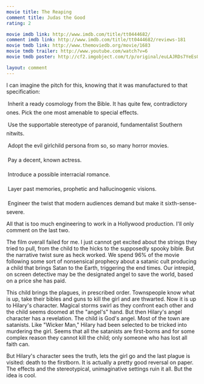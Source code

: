 ```yaml
---
movie title: The Reaping
comment title: Judas the Good
rating: 2

movie imdb link: http://www.imdb.com/title/tt0444682/
comment imdb link: http://www.imdb.com/title/tt0444682/reviews-181
movie tmdb link: http://www.themoviedb.org/movie/1683
movie tmdb trailer: http://www.youtube.com/watch?v=6
movie tmdb poster: http://cf2.imgobject.com/t/p/original/euLAJRDs7YeEsOs7xjEhAePfGx6.jpg

layout: comment
---
```


I can imagine the pitch for this, knowing that it was manufactured to that specification:

 Inherit a ready cosmology from the Bible. It has quite few, contradictory ones. Pick the one most amenable to special effects.

 Use the supportable stereotype of paranoid, fundamentalist Southern nitwits.

 Adopt the evil girlchild persona from so, so many horror movies.

 Pay a decent, known actress. 

 Introduce a possible interracial romance.

 Layer past memories, prophetic and hallucinogenic visions. 

 Engineer the twist that modern audiences demand but make it sixth-sense-severe.

All that is too much engineering to work in a Hollywood production. I'll only comment on the last two.

The film overall failed for me. I just cannot get excited about the strings they tried to pull, from the child to the hicks to the supposedly spooky bible. But the narrative twist sure as heck worked. We spend 96% of the movie following some sort of nonsensical prophecy about a satanic cult producing a child that brings Satan to the Earth, triggering the end times. Our intrepid, on screen detective may be the designated angel to save the world, based on a price she has paid. 

This child brings the plagues, in prescribed order. Townspeople know what is up, take their bibles and guns to kill the girl and are thwarted. Now it is up to Hilary's character. Magical storms swirl as they confront each other and the child seems doomed at the "angel's" hand. But then Hilary's angel character has a revelation. The child is God's angel. Most of the town are satanists. Like "Wicker Man," Hilary had been selected to be tricked into murdering the girl. Seems that all the satanists are first-borns and for some complex reason they cannot kill the child; only someone who has lost all faith can.

But Hilary's character sees the truth, lets the girl go and the last plague is visited: death to the firstborn. It is actually a pretty good reversal on paper. The effects and the stereotypical, unimaginative settings ruin it all. But the idea is cool.
